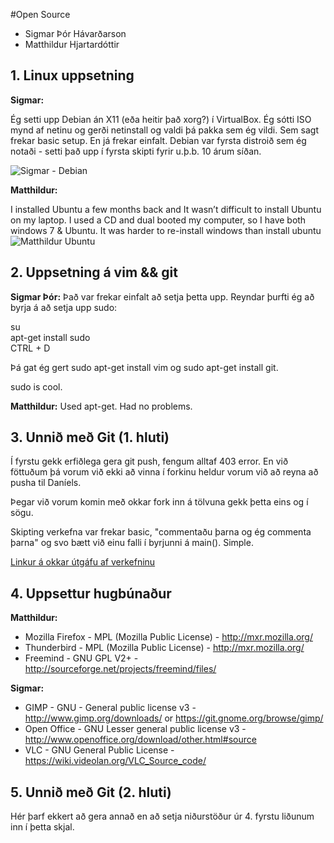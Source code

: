 #Open Source
+ Sigmar Þór Hávarðarson 
+ Matthildur Hjartardóttir

## 1. Linux uppsetning

**Sigmar:**

Ég setti upp Debian án X11 (eða heitir það xorg?) í VirtualBox. Ég sótti ISO mynd af netinu og gerði netinstall og valdi þá pakka sem ég vildi. Sem sagt frekar basic setup. En já frekar einfalt. Debian var fyrsta distroið sem ég notaði - setti það upp í fyrsta skipti fyrir u.þ.b. 10 árum síðan.

![Sigmar - Debian](http://i.imgur.com/qG5nhn2.png)

**Matthildur:**

I installed Ubuntu a few months back and It wasn’t difficult to install Ubuntu on my laptop. I used a CD and dual booted my computer, so I have both windows 7 & Ubuntu. It was harder to re-install windows than install ubuntu 
![Matthildur Ubuntu](http://i.imgur.com/Zz1cP4l.jpg)

## 2. Uppsetning á vim && git

**Sigmar Þór:** 
Það var frekar einfalt að setja þetta upp. Reyndar þurfti ég að byrja á að setja upp sudo:

su<br>
apt-get install sudo<br>
CTRL + D

Þá gat ég gert sudo apt-get install vim og sudo apt-get install git.

sudo is cool.

**Matthildur:** Used apt-get. Had no problems. 

## 3. Unnið með Git (1. hluti)

Í fyrstu gekk erfiðlega gera git push, fengum alltaf 403 error. En við föttuðum þá vorum við ekki að vinna í forkinu heldur vorum við að reyna að pusha til Daníels.

Þegar við vorum komin með okkar fork inn á tölvuna gekk þetta eins og í sögu. 

Skipting verkefna var frekar basic, "commentaðu þarna og ég commenta þarna" og svo bætt við einu falli í byrjunni á main(). Simple.

[Linkur á okkar útgáfu af verkefninu](https://github.com/Matthildur/INTOPrufa.git)

## 4. Uppsettur hugbúnaður

**Matthildur:**
+ Mozilla Firefox - MPL (Mozilla Public License) - http://mxr.mozilla.org/
+ Thunderbird - MPL (Mozilla Public License) - http://mxr.mozilla.org/
+ Freemind - GNU GPL V2+ - http://sourceforge.net/projects/freemind/files/


**Sigmar:**
+ GIMP - GNU - General public license v3 - http://www.gimp.org/downloads/ or https://git.gnome.org/browse/gimp/
+ Open Office - GNU Lesser general public license v3 - http://www.openoffice.org/download/other.html#source
+ VLC - GNU General Public License - https://wiki.videolan.org/VLC_Source_code/


## 5. Unnið með Git (2. hluti)

Hér þarf ekkert að gera annað en að setja niðurstöður úr 4. fyrstu liðunum inn í þetta skjal.
